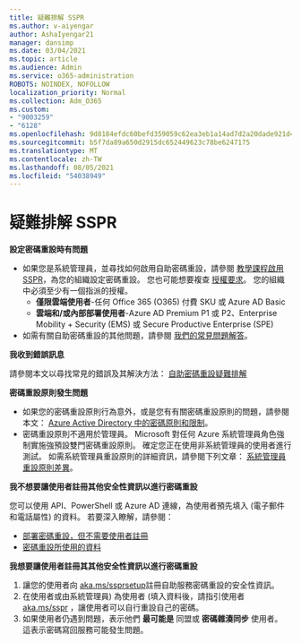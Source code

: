 ```yaml
---
title: 疑難排解 SSPR
ms.author: v-aiyengar
author: AshaIyengar21
manager: dansimp
ms.date: 03/04/2021
ms.topic: article
ms.audience: Admin
ms.service: o365-administration
ROBOTS: NOINDEX, NOFOLLOW
localization_priority: Normal
ms.collection: Adm_O365
ms.custom:
- "9003259"
- "6128"
ms.openlocfilehash: 9d8184efdc60befd359059c62ea3eb1a14ad7d2a20dade921d4a71e424f52033
ms.sourcegitcommit: b5f7da89a650d2915dc652449623c78be6247175
ms.translationtype: MT
ms.contentlocale: zh-TW
ms.lasthandoff: 08/05/2021
ms.locfileid: "54038949"
---
```

# <a name="troubleshoot-sspr"></a>疑難排解 SSPR

**設定密碼重設時有問題**

- 如果您是系統管理員，並尋找如何啟用自助密碼重設，請參閱 [教學課程啟用 SSPR](https://docs.microsoft.com/azure/active-directory/authentication/tutorial-enable-sspr)，為您的組織設定密碼重設。 您也可能想要複查 [授權要求](https://docs.microsoft.com/azure/active-directory/authentication/concept-sspr-licensing?WT.mc_id=Portal-Microsoft_Azure_Support)。 您的組織中必須至少有一個指派的授權。
    - **僅限雲端使用者**-任何 Office 365 (O365) 付費 SKU 或 Azure AD Basic
    - **雲端和/或內部部署使用者**-Azure AD Premium P1 或 P2、Enterprise Mobility + Security (EMS) 或 Secure Productive Enterprise (SPE) 
- 如需有關自助密碼重設的其他問題，請參閱 [我們的常見問題解答](https://docs.microsoft.com/azure/active-directory/authentication/active-directory-passwords-faq?WT.mc_id=Portal-Microsoft_Azure_Support)。

**我收到錯誤訊息**

請參閱本文以尋找常見的錯誤及其解決方法： [自助密碼重設疑難排解](https://docs.microsoft.com/azure/active-directory/authentication/active-directory-passwords-troubleshoot?WT.mc_id=Portal-Microsoft_Azure_Support)

**密碼重設原則發生問題**

- 如果您的密碼重設原則行為意外，或是您有有關密碼重設原則的問題，請參閱本文： [Azure Active Directory 中的密碼原則和限制](https://docs.microsoft.com/azure/active-directory/authentication/concept-sspr-policy?WT.mc_id=Portal-Microsoft_Azure_Support)。
- 密碼重設原則不適用於管理員。 Microsoft 對任何 Azure 系統管理員角色強制實施強預設雙門密碼重設原則。 確定您正在使用非系統管理員的使用者進行測試。 如需系統管理員重設原則的詳細資訊，請參閱下列文章： [系統管理員重設原則差異](https://docs.microsoft.com/azure/active-directory/authentication/concept-sspr-policy?WT.mc_id=Portal-Microsoft_Azure_Support#administrator-reset-policy-differences)。

**我不想要讓使用者註冊其他安全性資訊以進行密碼重設**

您可以使用 API、PowerShell 或 Azure AD 連線，為使用者預先填入 (電子郵件和電話屬性) 的資料。 若要深入瞭解，請參閱：

- [部署密碼重設，但不需要使用者註冊](https://docs.microsoft.com/azure/active-directory/active-directory-passwords-data?WT.mc_id=Portal-Microsoft_Azure_Support#set-and-read-authentication-data-using-powershell)
- [密碼重設所使用的資料](https://docs.microsoft.com/azure/active-directory/active-directory-passwords-data?WT.mc_id=Portal-Microsoft_Azure_Support)

**我想要讓使用者註冊其其他安全性資訊以進行密碼重設**

1. 讓您的使用者向 [aka.ms/ssprsetup](https://mysignins.microsoft.com/security-info)註冊自助服務密碼重設的安全性資訊。
1. 在使用者或由系統管理員) 為使用者 (填入資料後，請指引使用者 [aka.ms/sspr](https://passwordreset.microsoftonline.com/) ，讓使用者可以自行重設自己的密碼。
1. 如果使用者仍遇到問題，表示他們 **最可能是** 同盟或 **密碼雜湊同步** 使用者。 這表示密碼寫回服務可能發生問題。